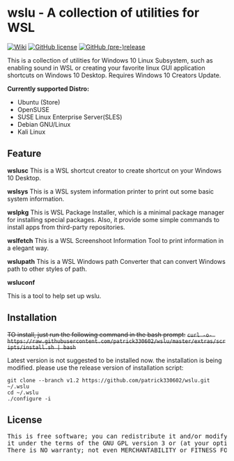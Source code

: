 # wslu - A collection of utilities for WSL

[![Wiki](https://img.shields.io/badge/Wiki-wslu-blue.svg)](https://github.com/patrick330602/wslu/wiki) [![GitHub license](https://img.shields.io/github/license/patrick330602/wslu.svg)](https://github.com/patrick330602/wslu/blob/master/LICENSE) [![GitHub (pre-)release](https://img.shields.io/github/release/patrick330602/wslu/all.svg)](https://github.com/patrick330602/wslu)

This is a collection of utilities for Windows 10 Linux Subsystem, such as enabling sound in WSL or creating your favorite linux GUI application shortcuts on Windows 10 Desktop. Requires Windows 10 Creators Update.

**Currently supported Distro:**
- Ubuntu (Store)
- OpenSUSE
- SUSE Linux Enterprise Server(SLES)
- Debian GNU/Linux
- Kali Linux

## Feature

**wslusc**
This is a WSL shortcut creator to create shortcut on your Windows 10 Desktop.

**wslsys**
This is a WSL system information printer to print out some basic system information.

**wslpkg**
This is WSL Package Installer, which is a minimal package manager for installing special packages. Also, it provide some simple commands to install apps from third-party repositories.

**wslfetch**
This is a WSL Screenshoot Information Tool to print information in a elegant way.

**wslupath**
This is a WSL Windows path Converter that can convert Windows path to other styles of path.

**wsluconf**

This is a tool to help set up wslu.

## Installation

<del>TO install, just run the following command in the bash prompt:</del>
<del>`curl -o- https://raw.githubusercontent.com/patrick330602/wslu/master/extras/scripts/install.sh | bash`</del>

Latest version is not suggested to be installed now. the installation is being modified. please use the release version of installation script:

```
git clone --branch v1.2 https://github.com/patrick330602/wslu.git ~/.wslu
cd ~/.wslu
./configure -i
```

## License

<pre>
This is free software; you can redistribute it and/or modify
it under the terms of the GNU GPL version 3 or (at your option) any later version.
There is NO warranty; not even MERCHANTABILITY or FITNESS FOR A PARTICULAR PURPOSE.
</pre>
